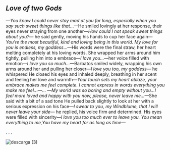 _**Love of two Gods**_
-
—*You know I could never stay mad at you for long, especially when you say such sweet things like that*...—He smiled lovingly at her response, their eyes never straying from one another—*How could I not speak sweet things about you?*— he said gently, moving his hands to cup her face again—*You're the most beautiful, kind and loving being in this world. My love for you is endless, my goddess*...—His words were the final straw, her heart melting completely at his loving words. She wrapped her arms around him tightly, pulling him into a embrace—*I love you...*—her voice filled with emotion—*I love you so much...*—Barbatos smiled widely, wrapping his own arms around her and pulling her closer—*I love you too, my goddess*— he whispered He closed his eyes and inhaled deeply, breathing in her scent and feeling her love and warmth—*Your touch sets my heart ablaze, your embrace makes me feel complete. I cannot express in words everything you make me feel..*.—... —*My world was so boring and empty without you...I feel more loved and happy with you now, please, never leave me...*—She said with a bit of a sad tone He pulled back slightly to look at her with a serious expression on his face—*I swear to you, my Windblume, that I will never leave your side*— he replied, his voice firm and determined. His eyes were filled with sincerity—*I love you too much ever to leave you. You mean everything to me,You have my heart for as long as time*—

. . .



![descarga (3)](https://github.com/GodOfLoyalty/GodOfLoyalty/assets/154030415/57c60e53-fc90-4ba9-978c-713b7ed4dd1f)
